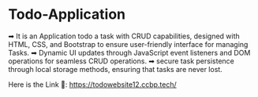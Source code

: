 # Todo-Application
➡ It is an Application todo a task with CRUD capabilities, designed with HTML, CSS, and Bootstrap to ensure user-friendly interface for managing Tasks. 
➡ Dynamic UI updates through JavaScript event listeners and DOM operations for seamless CRUD operations. 
➡ secure task persistence through local storage methods, ensuring that tasks are never lost.

Here is the Link 🔗: https://todowebsite12.ccbp.tech/
